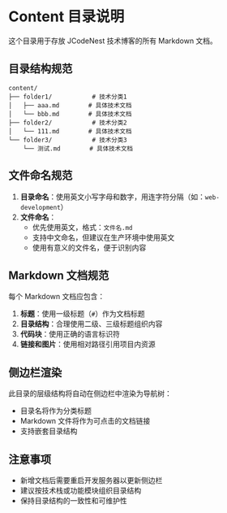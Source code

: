 # Content 目录说明

这个目录用于存放 JCodeNest 技术博客的所有 Markdown 文档。

## 目录结构规范

```
content/
├── folder1/           # 技术分类1
│   ├── aaa.md        # 具体技术文档
│   └── bbb.md        # 具体技术文档
├── folder2/           # 技术分类2
│   └── 111.md        # 具体技术文档
└── folder3/           # 技术分类3
    └── 测试.md        # 具体技术文档
```

## 文件命名规范

1. **目录命名**：使用英文小写字母和数字，用连字符分隔（如：`web-development`）
2. **文件命名**：
   - 优先使用英文，格式：`文件名.md`
   - 支持中文命名，但建议在生产环境中使用英文
   - 使用有意义的文件名，便于识别内容

## Markdown 文档规范

每个 Markdown 文档应包含：

1. **标题**：使用一级标题（`#`）作为文档标题
2. **目录结构**：合理使用二级、三级标题组织内容
3. **代码块**：使用正确的语言标识符
4. **链接和图片**：使用相对路径引用项目内资源

## 侧边栏渲染

此目录的层级结构将自动在侧边栏中渲染为导航树：
- 目录名将作为分类标题
- Markdown 文件将作为可点击的文档链接
- 支持嵌套目录结构

## 注意事项

- 新增文档后需要重启开发服务器以更新侧边栏
- 建议按技术栈或功能模块组织目录结构
- 保持目录结构的一致性和可维护性